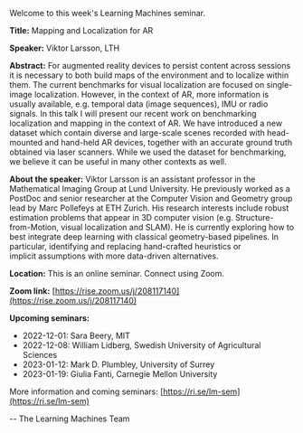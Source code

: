 Welcome to this week's Learning Machines seminar.

**Title:** Mapping and Localization for AR

**Speaker:** Viktor Larsson, LTH

**Abstract:** For augmented reality devices to persist content across sessions it is necessary to both build maps of the environment and to localize within them. The current benchmarks for visual localization are focused on single-image localization. However, in the context of AR, more information is usually available, e.g. temporal data (image sequences), IMU or radio signals. In this talk I will present our recent work on benchmarking localization and mapping in the context of AR. We have introduced a new dataset which contain diverse and large-scale scenes recorded with head-mounted and hand-held AR devices, together with an accurate ground truth obtained via laser scanners. While we used the dataset for benchmarking, we believe it can be useful in many other contexts as well.

**About the speaker:** Viktor Larsson is an assistant professor in the Mathematical Imaging Group at Lund University. He previously worked as a PostDoc and senior researcher at the Computer Vision and Geometry group lead by Marc Pollefeys at ETH Zurich. His research interests include robust estimation problems that appear in 3D computer vision (e.g. Structure-from-Motion, visual localization and SLAM). He is currently exploring how to best integrate deep learning with classical geometry-based pipelines. In particular, identifying and replacing hand-crafted heuristics or implicit assumptions with more data-driven alternatives.

**Location:** This is an online seminar. Connect using Zoom.

**Zoom link:** [https://rise.zoom.us/j/208117140](https://rise.zoom.us/j/208117140)

**Upcoming seminars:**

* 2022-12-01: Sara Beery, MIT
* 2022-12-08: William Lidberg, Swedish University of Agricultural Sciences
* 2023-01-12: Mark D. Plumbley, University of Surrey
* 2023-01-19: Giulia Fanti, Carnegie Mellon University

More information and coming seminars: [https://ri.se/lm-sem](https://ri.se/lm-sem)

-- The Learning Machines Team

